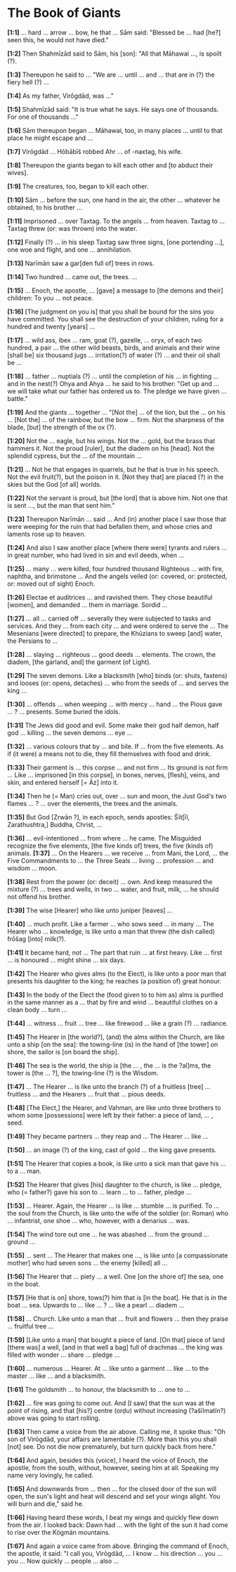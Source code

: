 # The Book of Giants

**[1:1]** ... hard ... arrow ... bow, he that ... Sām said: "Blessed be ... had [he?] seen this, he would not have died."

**[1:2]** Then Shahmīzād said to Sām, his [son]: "All that Māhawai ..., is spoilt (?).

**[1:3]** Thereupon he said to ... "We are ... until ... and ... that are in (?) the fiery hell (?) ...

**[1:4]** As my father, Virōgdād, was ..."

**[1:5]** Shahmīzād said: "It is true what he says. He says one of thousands. For one of thousands ..."

**[1:6]** Sām thereupon began ... Māhawai, too, in many places ... until to that place he might escape and ...

**[1:7]** Virōgdād ... Hōbābīš robbed Ahr ... of -naxtag, his wife.

**[1:8]** Thereupon the giants began to kill each other and [to abduct their wives].

**[1:9]** The creatures, too, began to kill each other.

**[1:10]** Sām ... before the sun, one hand in the air, the other ... whatever he obtained, to his brother ...

**[1:11]** Imprisoned ... over Taxtag. To the angels ... from heaven. Taxtag to ... Taxtag threw (or: was thrown) into the water.

**[1:12]** Finally (?) ... in his sleep Taxtag saw three signs, [one portending ...], one woe and flight, and one ... annihilation.

**[1:13]** Narīmān saw a gar[den full of] trees in rows.

**[1:14]** Two hundred ... came out, the trees. ...


**[1:15]** ... Enoch, the apostle, ... [gave] a message to [the demons and their] children: To you ... not peace. 

**[1:16]** [The judgment on you is] that you shall be bound for the sins you have committed. You shall see the destruction of your children, ruling for a hundred and twenty [years] ... 

**[1:17]** ... wild ass, ibex ... ram, goat (?), gazelle, ... oryx, of each two hundred, a pair ... the other wild beasts, birds, and animals and their wine [shall be] six thousand jugs ... irritation(?) of water (?) ... and their oil shall be ...

**[1:18]** ... father ... nuptials (?) ... until the completion of his ... in fighting ... and in the nest(?) Ohya and Ahya ... he said to his brother: "Get up and ... we will take what our father has ordered us to. The pledge we have given ... battle." 

**[1:19]** And the giants ... together ... "[Not the] ... of the lion, but the ... on his ... [Not the] ... of the rainbow, but the bow ... firm. Not the sharpness of the blade, [but] the strength of the ox (?). 

**[1:20]** Not the ... eagle, but his wings. Not the ... gold, but the brass that hammers it. Not the proud [ruler], but the diadem on his [head]. Not the splendid cypress, but the ... of the mountain ...

**[1:21]** ... Not he that engages in quarrels, but he that is true in his speech. Not the evil fruit(?), but the poison in it. [Not they that] are placed (?) in the skies but the God [of all] worlds. 

**[1:22]** Not the servant is proud, but [the lord] that is above him. Not one that is sent ..., but the man that sent him." 

**[1:23]** Thereupon Narīmān ... said ... And (in) another place I saw those that were weeping for the ruin that had befallen them, and whose cries and laments rose up to heaven. 

**[1:24]** And also I saw another place [where there were] tyrants and rulers ... in great number, who had lived in sin and evil deeds, when ... 

**[1:25]** ... many ... were killed, four hundred thousand Righteous ... with fire, naphtha, and brimstone ... And the angels veiled (or: covered, or: protected, or: moved out of sight) Enoch. 

**[1:26]** Electae et auditrices ... and ravished them. They chose beautiful [women], and demanded ... them in marriage. Sordid ... 

**[1:27]** ... all ... carried off ... severally they were subjected to tasks and services. And they ... from each city ... and were ordered to serve the ... The Mesenians [were directed] to prepare, the Khūzians to sweep [and] water, the Persians to ...

**[1:28]** ... slaying ... righteous ... good deeds ... elements. The crown, the diadem, [the garland, and] the garment (of Light).

**[1:29]** The seven demons. Like a blacksmith [who] binds (or: shuts, fastens) and looses (or: opens, detaches) ... who from the seeds of ... and serves the king ...

**[1:30]** ... offends ... when weeping ... with mercy ... hand ... the Pious gave ... ? ... presents. Some buried the idols. 

**[1:31]** The Jews did good and evil. Some make their god half demon, half god ... killing ... the seven demons ... eye ...

**[1:32]** ... various colours that by ... and bile. If ... from the five elements. As if (it were) a means not to die, they fill themselves with food and drink.

**[1:33]** Their garment is ... this corpse ... and not firm ... Its ground is not firm ... Like ... imprisoned [in this corpse], in bones, nerves, [flesh], veins, and skin, and entered herself [= Āz] into it.

**[1:34]** Then he (= Man) cries out, over ... sun and moon, the Just God's two flames ... ? ... over the elements, the trees and the animals. 

**[1:35]** But God [Zrwān ?], in each epoch, sends apostles: Šīt[īl, Zarathushtra,] Buddha, Christ, ...

**[1:36]** ... evil-intentioned ... from where ... he came. The Misguided recognize the five elements, [the five kinds of] trees, the five (kinds of) animals.
**[1:37]** ... On the Hearers ... we receive ... from Mani, the Lord, ... the Five Commandments to ... the Three Seals ... living ... profession ... and wisdom ... moon.

**[1:38]** Rest from the power (or: deceit) ... own. And keep measured the mixture (?) ... trees and wells, in two ... water, and fruit, milk, ... he should not offend his brother.

**[1:39]** The wise [Hearer] who like unto juniper [leaves] ...

**[1:40]** ... much profit. Like a farmer ... who sows seed ... in many ... The Hearer who ... knowledge, is like unto a man that threw (the dish called) frōšag [into] milk(?).

**[1:41]** It became hard, not ... The part that ruin ... at first heavy. Like ... first ... is honoured ... might shine ... six days.

**[1:42]** The Hearer who gives alms (to the Elect), is like unto a poor man that presents his daughter to the king; he reaches (a position of) great honour.

**[1:43]** In the body of the Elect the (food given to to him as) alms is purified in the same manner as a ... that by fire and wind ... beautiful clothes on a clean body ... turn ...

**[1:44]** ... witness ... fruit ... tree ... like firewood ... like a grain (?) ... radiance. 

**[1:45]** The Hearer in [the world?], (and) the alms within the Church, are like unto a ship [on the sea]: the towing-line (is) in the hand of [the tower] on shore, the sailor is [on board the ship].

**[1:46]** The sea is the world, the ship is [the ... , the ... is the ?al]ms, the tower is [the ... ?], the towing-line (?) is the Wisdom.

**[1:47]** ... The Hearer ... is like unto the branch (?) of a fruitless [tree] ... fruitless ... and the Hearers ... fruit that ... pious deeds.

**[1:48]** [The Elect,] the Hearer, and Vahman, are like unto three brothers to whom some [possessions] were left by their father: a piece of land, ... , seed.

**[1:49]** They became partners ... they reap and ... The Hearer ... like ...

**[1:50]** ... an image (?) of the king, cast of gold ... the king gave presents. 

**[1:51]** The Hearer that copies a book, is like unto a sick man that gave his ... to a ... man. 

**[1:52]** The Hearer that gives [his] daughter to the church, is like ... pledge, who (= father?) gave his son to ... learn ... to ... father, pledge ...

**[1:53]** ... Hearer. Again, the Hearer ... is like ... stumble ... is purified. To ... the soul from the Church, is like unto the wife of the soldier (or: Roman) who ... infantrist, one shoe ... who, however, with a denarius ... was.

**[1:54]** The wind tore out one ... he was abashed ... from the ground ... ground ...

**[1:55]** ... sent ... The Hearer that makes one ..., is like unto [a compassionate mother] who had seven sons ... the enemy [killed] all ...

**[1:56]** The Hearer that ... piety ... a well. One [on the shore of] the sea, one in the boat.

**[1:57]** [He that is on] shore, tows(?) him that is [in the boat]. He that is in the boat ... sea. Upwards to ... like ... ? ... like a pearl ... diadem ...

**[1:58]** ... Church. Like unto a man that ... fruit and flowers ... then they praise ... fruitful tree ...

**[1:59]** [Like unto a man] that bought a piece of land. [On that] piece of land [there was] a well, [and in that well a bag] full of drachmas ... the king was filled with wonder ... share ... pledge ...

**[1:60]** ... numerous ... Hearer. At ... like unto a garment ... like ... to the master ... like ... and a blacksmith.

**[1:61]** The goldsmith ... to honour, the blacksmith to ... one to ...

 
**[1:62]** ... fire was going to come out. And [I saw] that the sun was at the point of rising, and that [his?] centre (orḍu) without increasing (?ašïlmatïn?) above was going to start rolling.

**[1:63]** Then came a voice from the air above. Calling me, it spoke thus: "Oh son of Virōgdād, your affairs are lamentable (?). More than this you shall [not] see. Do not die now prematurely, but turn quickly back from here."

**[1:64]** And again, besides this (voice), I heard the voice of Enoch, the apostle, from the south, without, however, seeing him at all. Speaking my name very lovingly, he called.

**[1:65]** And downwards from ... then ... for the closed door of the sun will open, the sun's light and heat will descend and set your wings alight. You will burn and die," said he.

**[1:66]** Having heard these words, I beat my wings and quickly flew down from the air. I looked back: Dawn had ... with the light of the sun it had come to rise over the Kögmän mountains.

**[1:67]** And again a voice came from above. Bringing the command of Enoch, the apostle, it said: "I call you, Virōgdād, ... I know ... his direction ... you ... you ... Now quickly ... people ... also ...
